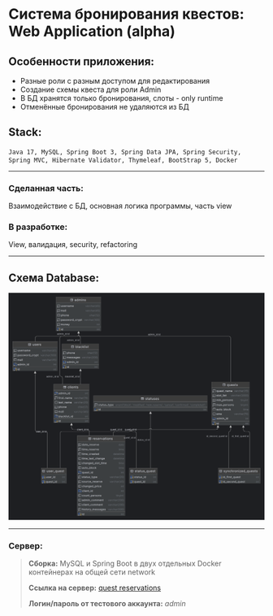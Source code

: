 # Система бронирования квестов: Web Application (alpha)

## Особенности приложения:
+ Разные роли с разным доступом для редактирования 
+ Создание схемы квеста для роли Admin
+ В БД хранятся только бронирования, слоты - only runtime
+ Отменённые бронирования не удаляются из БД

## Stack:
```
Java 17, MySQL, Spring Boot 3, Spring Data JPA, Spring Security, 
Spring MVC, Hibernate Validator, Thymeleaf, BootStrap 5, Docker
```
***

### Сделанная часть: 
Взаимодействие с БД, основная логика программы, часть view


### В разработке: 
View, валидация, security, refactoring
***

## Схема Database:

![Схема БД](projectinfo/database-diagram.png)
***

### Сервер:
>__Сборка:__
MySQL и Spring Boot в двух отдельных Docker контейнерах на общей сети network
> 
>__Ссылка на сервер:__ 
[quest reservations](http://31.129.99.231:8080/slot-list)
> 
>__Логин/пароль от тестового аккаунта:__ _admin_